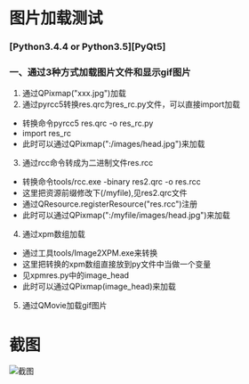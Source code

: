 # 图片加载测试

### [Python3.4.4 or Python3.5][PyQt5]

### 一、通过3种方式加载图片文件和显示gif图片

1. 通过QPixmap("xxx.jpg")加载
2. 通过pyrcc5转换res.qrc为res_rc.py文件，可以直接import加载
 - 转换命令pyrcc5 res.qrc -o res_rc.py
 - import res_rc
 - 此时可以通过QPixmap(":/images/head.jpg")来加载
3. 通过rcc命令转成为二进制文件res.rcc
 - 转换命令tools/rcc.exe -binary res2.qrc -o res.rcc
 - 这里把资源前缀修改下(/myfile),见res2.qrc文件
 - 通过QResource.registerResource("res.rcc")注册
 - 此时可以通过QPixmap(":/myfile/images/head.jpg")来加载
4. 通过xpm数组加载
 - 通过工具tools/Image2XPM.exe来转换
 - 这里把转换的xpm数组直接放到py文件中当做一个变量
 - 见xpmres.py中的image_head
 - 此时可以通过QPixmap(image_head)来加载
5. 通过QMovie加载gif图片

# 截图
![截图](ScreenShot/1.gif)